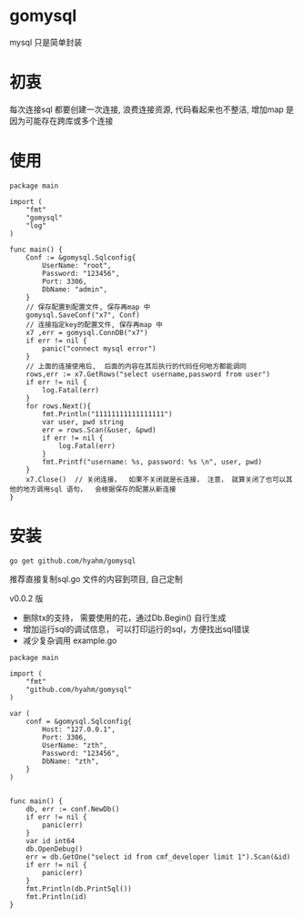 # gomysql
mysql 只是简单封装

# 初衷
每次连接sql 都要创建一次连接,  浪费连接资源, 代码看起来也不整洁,   增加map 是因为可能存在跨库或多个连接

# 使用
```
package main

import (
	"fmt"
	"gomysql"
	"log"
)

func main() {
	Conf := &gomysql.Sqlconfig{
		UserName: "root",
		Password: "123456",
		Port: 3306,
		DbName: "admin",
	}
  	// 保存配置到配置文件, 保存再map 中
	gomysql.SaveConf("x7", Conf) 
  	// 连接指定key的配置文件, 保存再map 中
	x7 ,err = gomysql.ConnDB("x7")
	if err != nil {
		panic("connect mysql error")
	}
	// 上面的连接使用后,  后面的内容在其后执行的代码任何地方都能调同
	rows,err := x7.GetRows("select username,password from user")
	if err != nil {
		log.Fatal(err)
	}
	for rows.Next(){
		fmt.Println("11111111111111111")
		var user, pwd string
		err = rows.Scan(&user, &pwd)
		if err != nil {
			log.Fatal(err)
		}
		fmt.Printf("username: %s, password: %s \n", user, pwd)
	}
	x7.Close()  // 关闭连接，  如果不关闭就是长连接， 注意， 就算关闭了也可以其他的地方调用sql 语句，  会根据保存的配置从新连接
}
```

# 安装
```
go get github.com/hyahm/gomysql
```
推荐直接复制sql.go 文件的内容到项目,  自己定制


v0.0.2 版
- 删除tx的支持， 需要使用的花，通过Db.Begin() 自行生成
- 增加运行sql的调试信息， 可以打印运行的sql，方便找出sql错误
- 减少复杂调用
example.go
```
package main

import (
	"fmt"
	"github.com/hyahm/gomysql"
)

var (
	conf = &gomysql.Sqlconfig{
		Host: "127.0.0.1",
		Port: 3306,
		UserName: "zth",
		Password: "123456",
		DbName: "zth",
	}
)


func main() {
	db, err := conf.NewDb()
	if err != nil {
		panic(err)
	}
	var id int64
	db.OpenDebug()
	err = db.GetOne("select id from cmf_developer limit 1").Scan(&id)
	if err != nil {
		panic(err)
	}
	fmt.Println(db.PrintSql())
	fmt.Println(id)
}

```






